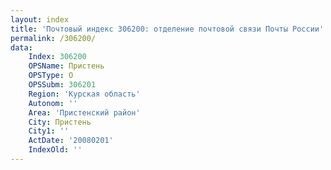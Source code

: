 ```yaml
---
layout: index
title: 'Почтовый индекс 306200: отделение почтовой связи Почты России'
permalink: /306200/
data:
    Index: 306200
    OPSName: Пристень
    OPSType: О
    OPSSubm: 306201
    Region: 'Курская область'
    Autonom: ''
    Area: 'Пристенский район'
    City: Пристень
    City1: ''
    ActDate: '20080201'
    IndexOld: ''
---
```

